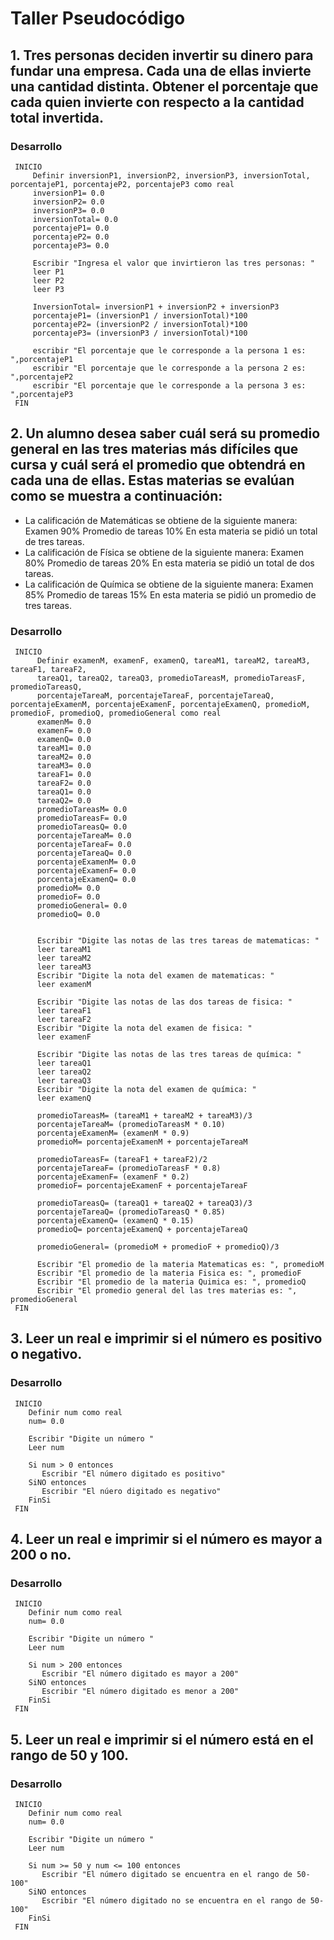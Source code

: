 # Taller Pseudocódigo
## 1. Tres personas deciden invertir su dinero para fundar una empresa. Cada una de ellas invierte una cantidad distinta. Obtener el porcentaje que cada quien invierte con respecto a la cantidad total invertida.
### Desarrollo
```
 INICIO
     Definir inversionP1, inversionP2, inversionP3, inversionTotal, porcentajeP1, porcentajeP2, porcentajeP3 como real
     inversionP1= 0.0
     inversionP2= 0.0
     inversionP3= 0.0
     inversionTotal= 0.0
     porcentajeP1= 0.0
     porcentajeP2= 0.0
     porcentajeP3= 0.0

     Escribir "Ingresa el valor que invirtieron las tres personas: "
     leer P1
     leer P2
     leer P3
     
     InversionTotal= inversionP1 + inversionP2 + inversionP3
     porcentajeP1= (inversionP1 / inversionTotal)*100
     porcentajeP2= (inversionP2 / inversionTotal)*100
     porcentajeP3= (inversionP3 / inversionTotal)*100

     escribir "El porcentaje que le corresponde a la persona 1 es: ",porcentajeP1
     escribir "El porcentaje que le corresponde a la persona 2 es: ",porcentajeP2
     escribir "El porcentaje que le corresponde a la persona 3 es: ",porcentajeP3
 FIN
```
## 2. Un alumno desea saber cuál será su promedio general en las tres materias más difíciles que cursa y cuál será el promedio que obtendrá en cada una de ellas. Estas materias se evalúan como se muestra a continuación:
- La calificación de Matemáticas se obtiene de la siguiente manera: Examen 90% Promedio de tareas 10% En esta materia se pidió un total de tres tareas.
- La calificación de Física se obtiene de la siguiente manera: Examen 80% Promedio de tareas 20% En esta materia se pidió un total de dos tareas.
- La calificación de Química se obtiene de la siguiente manera: Examen 85% Promedio de tareas 15% En esta materia se pidió un promedio de tres tareas.
### Desarrollo
```
 INICIO
      Definir examenM, examenF, examenQ, tareaM1, tareaM2, tareaM3, tareaF1, tareaF2,
      tareaQ1, tareaQ2, tareaQ3, promedioTareasM, promedioTareasF, promedioTareasQ, 
      porcentajeTareaM, porcentajeTareaF, porcentajeTareaQ, porcentajeExamenM, porcentajeExamenF, porcentajeExamenQ, promedioM, promedioF, promedioQ, promedioGeneral como real 
      examenM= 0.0
      examenF= 0.0
      examenQ= 0.0
      tareaM1= 0.0
      tareaM2= 0.0
      tareaM3= 0.0
      tareaF1= 0.0
      tareaF2= 0.0
      tareaQ1= 0.0
      tareaQ2= 0.0
      promedioTareasM= 0.0
      promedioTareasF= 0.0
      promedioTareasQ= 0.0
      porcentajeTareaM= 0.0
      porcentajeTareaF= 0.0
      porcentajeTareaQ= 0.0
      porcentajeExamenM= 0.0
      porcentajeExamenF= 0.0
      porcentajeExamenQ= 0.0
      promedioM= 0.0
      promedioF= 0.0
      promedioGeneral= 0.0
      promedioQ= 0.0

      
      Escribir "Digite las notas de las tres tareas de matematicas: "
      leer tareaM1
      leer tareaM2
      leer tareaM3
      Escribir "Digite la nota del examen de matematicas: "
      leer examenM

      Escribir "Digite las notas de las dos tareas de fisica: "
      leer tareaF1
      leer tareaF2
      Escribir "Digite la nota del examen de fisica: "
      leer examenF

      Escribir "Digite las notas de las tres tareas de química: "
      leer tareaQ1
      leer tareaQ2
      leer tareaQ3
      Escribir "Digite la nota del examen de química: "
      leer examenQ

      promedioTareasM= (tareaM1 + tareaM2 + tareaM3)/3
      porcentajeTareaM= (promedioTareasM * 0.10)
      porcentajeExamenM= (examenM * 0.9)
      promedioM= porcentajeExamenM + porcentajeTareaM

      promedioTareasF= (tareaF1 + tareaF2)/2
      porcentajeTareaF= (promedioTareasF * 0.8)
      porcentajeExamenF= (examenF * 0.2)
      promedioF= porcentajeExamenF + porcentajeTareaF

      promedioTareasQ= (tareaQ1 + tareaQ2 + tareaQ3)/3
      porcentajeTareaQ= (promedioTareasQ * 0.85)
      porcentajeExamenQ= (examenQ * 0.15)
      promedioQ= porcentajeExamenQ + porcentajeTareaQ

      promedioGeneral= (promedioM + promedioF + promedioQ)/3

      Escribir "El promedio de la materia Matematicas es: ", promedioM
      Escribir "El promedio de la materia Fisica es: ", promedioF
      Escribir "El promedio de la materia Quimica es: ", promedioQ
      Escribir "El promedio general del las tres materias es: ", promedioGeneral
 FIN
```

## 3. Leer un real e imprimir si el número es positivo o negativo.

### Desarrollo

```
 INICIO
    Definir num como real 
    num= 0.0

    Escribir "Digite un número "
    Leer num 

    Si num > 0 entonces
       Escribir "El número digitado es positivo"
    SiNO entonces
       Escribir "El núero digitado es negativo"
    FinSi   
 FIN 
```

## 4. Leer un real e imprimir si el número es mayor a 200 o no.

### Desarrollo
```
 INICIO
    Definir num como real 
    num= 0.0

    Escribir "Digite un número "
    Leer num 

    Si num > 200 entonces
       Escribir "El número digitado es mayor a 200"
    SiNO entonces
       Escribir "El número digitado es menor a 200"
    FinSi   
 FIN 
```

## 5. Leer un real e imprimir si el número está en el rango de 50 y 100.

### Desarrollo
```
 INICIO
    Definir num como real 
    num= 0.0

    Escribir "Digite un número "
    Leer num 

    Si num >= 50 y num <= 100 entonces
       Escribir "El número digitado se encuentra en el rango de 50-100"
    SiNO entonces
       Escribir "El número digitado no se encuentra en el rango de 50-100"
    FinSi   
 FIN 
```
